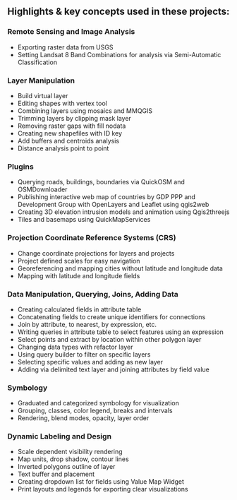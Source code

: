 ## Highlights & key concepts used in these projects:

### Remote Sensing and Image Analysis
- Exporting raster data from USGS
- Setting Landsat 8 Band Combinations for analysis via Semi-Automatic Classification

### Layer Manipulation
- Build virtual layer
- Editing shapes with vertex tool
- Combining layers using mosaics and MMQGIS
- Trimming layers by clipping mask layer
- Removing raster gaps with fill nodata
- Creating new shapefiles with ID key
- Add buffers and centroids analysis
- Distance analysis point to point

### Plugins
- Querying roads, buildings, boundaries via QuickOSM and OSMDownloader
- Publishing interactive web map of countries by GDP PPP and Development Group with OpenLayers and Leaflet using qgis2web
- Creating 3D elevation intrusion models and animation using Qgis2threejs
- Tiles and basemaps using QuickMapServices

### Projection Coordinate Reference Systems (CRS)
- Change coordinate projections for layers and projects
- Project defined scales for easy navigation
- Georeferencing and mapping cities without latitude and longitude data
- Mapping with latitude and longitude fields

### Data Manipulation, Querying, Joins, Adding Data
- Creating calculated fields in attribute table
- Concatenating fields to create unique identifiers for connections
- Join by attribute, to nearest, by expression, etc.
- Writing queries in attribute table to select features using an expression
- Select points and extract by location within other polygon layer
- Changing data types with refactor layer
- Using query builder to filter on specific layers
- Selecting specific values and adding as new layer
- Adding via delimited text layer and joining attributes by field value

### Symbology
- Graduated and categorized symbology for visualization
- Grouping, classes, color legend, breaks and intervals
- Rendering, blend modes, opacity, layer order

### Dynamic Labeling and Design
- Scale dependent visibility rendering
- Map units, drop shadow, contour lines
- Inverted polygons outline of layer
- Text buffer and placement
- Creating dropdown list for fields using Value Map Widget
- Print layouts and legends for exporting clear visualizations
